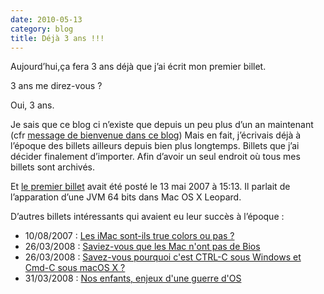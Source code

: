 ```yaml
---
date: 2010-05-13
category: blog
title: Déjà 3 ans !!!
---
```

Aujourd’hui,ça fera 3 ans déjà que j’ai écrit mon premier billet.

3 ans me direz-vous ?

Oui, 3 ans.

Je sais que ce blog ci n’existe que depuis un peu plus d’un an maintenant (cfr [message de bienvenue dans ce blog](https://blog.marcosx.net/2009/02/04/bonjour-tout-le-monde/))
Mais en fait, j’écrivais déjà à l’époque des billets ailleurs depuis bien plus longtemps.
Billets que j’ai décider finalement d’importer. Afin d’avoir un seul endroit où tous mes billets sont archivés.

Et [le premier billet](https://blog.marcosx.net/2007/05/13/apple-devrait-fournir-une-jvm-64-bits-avec-mac-os-x-leopard/) avait été posté le 13 mai 2007 à 15:13. Il parlait de l’apparation d’une JVM 64 bits dans Mac OS X Leopard.

D’autres billets intéressants qui avaient eu leur succès à l’époque :
* 10/08/2007 : [Les iMac sont-ils true colors ou pas ?][iMac]
* 26/03/2008 : [Saviez-vous que les Mac n'ont pas de Bios][Bios]
* 26/03/2008 : [Savez-vous pourquoi c'est CTRL-C sous Windows et Cmd-C sous macOS X ?][Cmd-C]
* 31/03/2008 : [Nos enfants, enjeux d'une guerre d'OS][enjeux]

[iMac]: https://blog.marcosx.net/2007/08/10/les-imacs-sont-ils-true-colors-ou-pas/
[Bios]: https://blog.marcosx.net/2008/03/26/saviez-vous-que-les-mac-nont-pas-de-bios/
[Cmd-C]: https://blog.marcosx.net/2008/03/26/savez-vous-pourquoi-ctrl-c-sous-windows-cest-cmd-c-sous-mac-os-x/
[enjeux]: https://blog.marcosx.net/2008/03/31/nos-enfants-enjeux-dune-guerre-dos/
